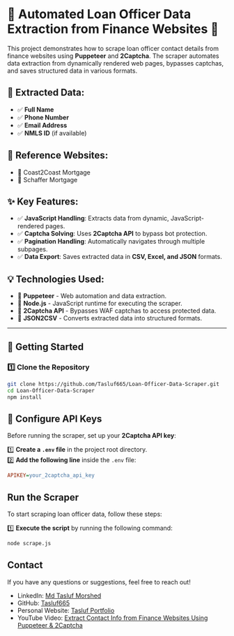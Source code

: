# 🚀 Automated Loan Officer Data Extraction from Finance Websites 🏦

This project demonstrates how to scrape loan officer contact details from finance websites using **Puppeteer** and **2Captcha**. The scraper automates data extraction from dynamically rendered web pages, bypasses captchas, and saves structured data in various formats.

## 📌 Extracted Data:
- ✅ **Full Name**
- ✅ **Phone Number**
- ✅ **Email Address**
- ✅ **NMLS ID** (if available)

## 🔹 Reference Websites:
- 🔗 Coast2Coast Mortgage
- 🔗 Schaffer Mortgage

## ✨ Key Features:
- ✅ **JavaScript Handling**: Extracts data from dynamic, JavaScript-rendered pages.
- ✅ **Captcha Solving**: Uses **2Captcha API** to bypass bot protection.
- ✅ **Pagination Handling**: Automatically navigates through multiple subpages.
- ✅ **Data Export**: Saves extracted data in **CSV, Excel, and JSON** formats.

## 💡 Technologies Used:
- 🔹 **Puppeteer** - Web automation and data extraction.
- 🔹 **Node.js** - JavaScript runtime for executing the scraper.
- 🔹 **2Captcha API** - Bypasses WAF captchas to access protected data.
- 🔹 **JSON2CSV** - Converts extracted data into structured formats.

---

## 🚀 Getting Started

### 1️⃣ Clone the Repository
```bash
git clone https://github.com/Tasluf665/Loan-Officer-Data-Scraper.git
cd Loan-Officer-Data-Scraper
npm install
```

## 🔑 Configure API Keys
Before running the scraper, set up your **2Captcha API key**:

1️⃣ **Create a `.env` file** in the project root directory.  
2️⃣ **Add the following line** inside the `.env` file:

```ini
APIKEY=your_2captcha_api_key
```

## Run the Scraper
To start scraping loan officer data, follow these steps:

1️⃣ **Execute the script** by running the following command:

```bash
node scrape.js
```

## Contact

If you have any questions or suggestions, feel free to reach out!

- LinkedIn: [Md Tasluf Morshed](https://www.linkedin.com/in/md-tasluf-morshed/)
- GitHub: [Tasluf665](https://github.com/Tasluf665)
- Personal Website: [Tasluf Portfolio](https://tasluf665.github.io/portfolio-/index.html)
- YouTube Video: [Extract Contact Info from Finance Websites Using Puppeteer & 2Captcha](https://www.youtube.com/watch?v=XAMLk39-cdo)




